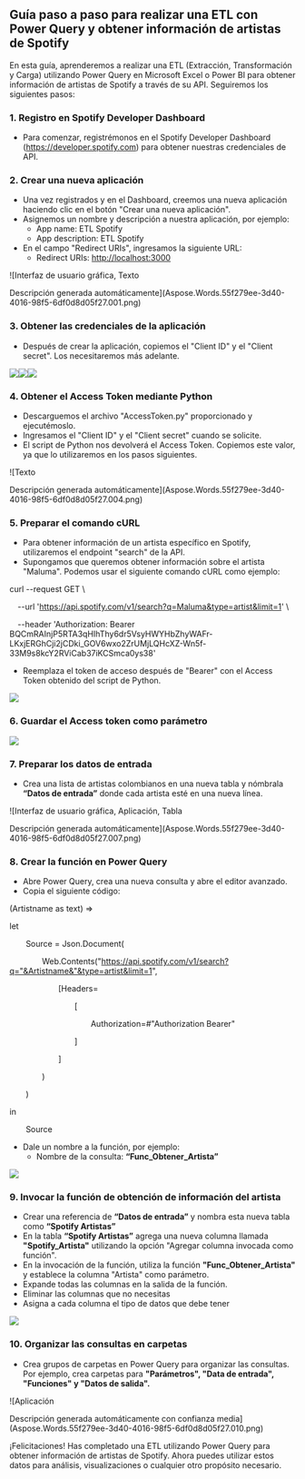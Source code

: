 ## **Guía paso a paso para realizar una ETL con Power Query y obtener información de artistas de Spotify**
En esta guía, aprenderemos a realizar una ETL (Extracción, Transformación y Carga) utilizando Power Query en Microsoft Excel o Power BI para obtener información de artistas de Spotify a través de su API. Seguiremos los siguientes pasos:
### **1. Registro en Spotify Developer Dashboard**
- Para comenzar, registrémonos en el Spotify Developer Dashboard (<https://developer.spotify.com>) para obtener nuestras credenciales de API.
### **2. Crear una nueva aplicación**
- Una vez registrados y en el Dashboard, creemos una nueva aplicación haciendo clic en el botón "Crear una nueva aplicación".
- Asignemos un nombre y descripción a nuestra aplicación, por ejemplo:
  - App name: ETL Spotify
  - App description: ETL Spotify
- En el campo "Redirect URIs", ingresamos la siguiente URL:
  - Redirect URIs: [http://localhost:3000](http://localhost:3000/)

![Interfaz de usuario gráfica, Texto

Descripción generada automáticamente](Aspose.Words.55f279ee-3d40-4016-98f5-6df0d8d05f27.001.png)

### **3. Obtener las credenciales de la aplicación**
- Después de crear la aplicación, copiemos el "Client ID" y el "Client secret". Los necesitaremos más adelante.

![](Aspose.Words.55f279ee-3d40-4016-98f5-6df0d8d05f27.002.png)![](Aspose.Words.55f279ee-3d40-4016-98f5-6df0d8d05f27.002.png)![](Aspose.Words.55f279ee-3d40-4016-98f5-6df0d8d05f27.003.png)
### **4. Obtener el Access Token mediante Python**
- Descarguemos el archivo "AccessToken.py" proporcionado y ejecutémoslo.
- Ingresamos el "Client ID" y el "Client secret" cuando se solicite.
- El script de Python nos devolverá el Access Token. Copiemos este valor, ya que lo utilizaremos en los pasos siguientes.

![Texto

Descripción generada automáticamente](Aspose.Words.55f279ee-3d40-4016-98f5-6df0d8d05f27.004.png)
### **5. Preparar el comando cURL**
- Para obtener información de un artista específico en Spotify, utilizaremos el endpoint "search" de la API.
- Supongamos que queremos obtener información sobre el artista "Maluma". Podemos usar el siguiente comando cURL como ejemplo:

curl --request GET \

`  `--url 'https://api.spotify.com/v1/search?q=Maluma&type=artist&limit=1' \

`  `--header 'Authorization: Bearer BQCmRAInjP5RTA3qHIhThy6dr5VsyHWYHbZhyWAFr-LKxjERGhCji2jCDki\_GOV6wxo2ZrUMjLQHcXZ-Wn5f-33M9s8kcY2RViCab37iKCSmca0ys38'

- Reemplaza el token de acceso después de "Bearer" con el Access Token obtenido del script de Python.

![](Aspose.Words.55f279ee-3d40-4016-98f5-6df0d8d05f27.005.png)
### **6. Guardar el Access token como parámetro**
![](Aspose.Words.55f279ee-3d40-4016-98f5-6df0d8d05f27.006.png)
### **7. Preparar los datos de entrada**
- Crea una lista de artistas colombianos en una nueva tabla y nómbrala **“Datos de entrada”** donde cada artista esté en una nueva línea.

![Interfaz de usuario gráfica, Aplicación, Tabla

Descripción generada automáticamente](Aspose.Words.55f279ee-3d40-4016-98f5-6df0d8d05f27.007.png)
### **8. Crear la función en Power Query**
- Abre Power Query, crea una nueva consulta y abre el editor avanzado.
- Copia el siguiente código:

(Artistname as text) =>

let

`    `Source = Json.Document(

`        `Web.Contents("https://api.spotify.com/v1/search?q="&Artistname&"&type=artist&limit=1",

`            `[Headers=

`                `[

`                    `Authorization=#"Authorization Bearer"

`                `]

`            `]

`        `)

`    `)

in

`    `Source

- Dale un nombre a la función, por ejemplo:
  - Nombre de la consulta: **“Func\_Obtener\_Artista”**

![](Aspose.Words.55f279ee-3d40-4016-98f5-6df0d8d05f27.008.png)
### **9. Invocar la función de obtención de información del artista**
- Crear una referencia de **“Datos de entrada”** y nombra esta nueva tabla como **“Spotify Artistas”**
- En la tabla **“Spotify Artistas”** agrega una nueva columna llamada **"Spotify\_Artista"** utilizando la opción "Agregar columna invocada como función".
- En la invocación de la función, utiliza la función **"Func\_Obtener\_Artista"** y establece la columna "Artista" como parámetro.
- Expande todas las columnas en la salida de la función.
- Eliminar las columnas que no necesitas
- Asigna a cada columna el tipo de datos que debe tener

![](Aspose.Words.55f279ee-3d40-4016-98f5-6df0d8d05f27.009.png)
### **10. Organizar las consultas en carpetas**
- Crea grupos de carpetas en Power Query para organizar las consultas. Por ejemplo, crea carpetas para **"Parámetros", "Data de entrada", "Funciones" y "Datos de salida".**

![Aplicación

Descripción generada automáticamente con confianza media](Aspose.Words.55f279ee-3d40-4016-98f5-6df0d8d05f27.010.png)

¡Felicitaciones! Has completado una ETL utilizando Power Query para obtener información de artistas de Spotify. Ahora puedes utilizar estos datos para análisis, visualizaciones o cualquier otro propósito necesario.

